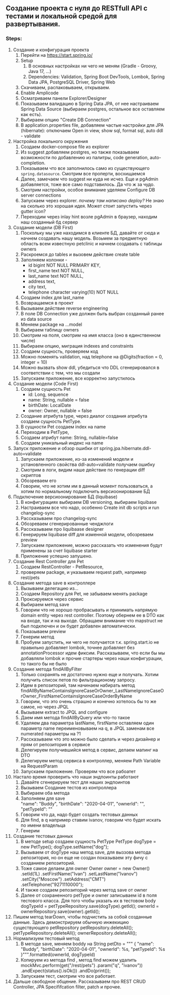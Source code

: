 ## Создание проекта с нуля до RESTfull API с тестами и локальной средой для развертывания.

### Steps:

1. Создание и конфигурация проекта
    1. Перейти на https://start.spring.io/
    2. Setup
        1. В основных настройках ни чего не меням (Gradle - Groovy, Java 17, ...)
        2. Dependencies: Validation, Spring Boot DevTools, Lombok, Spring Data JPA, PostgreSQL Driver, Spring Web
    3. Скачиваем, распаковываем, открываем.
    4. Enable Amplicode
    5. Осматриваем панели Explorer/Designer
    6. Показываем валидацию в Spring Data JPA, от нее настраиваем Spring Data Source (выбираем postgres, остальное все
       оставляем как есть).
    7. Выбираем опцию "Create DB Connection"
    8. В application.properties file, добавляем частые настройки для JPA (hibernate): отключаем Open in view, show sql, format sql, auto ddl - validate
2. Настройка локального окружения
    1. Создаем docker-compose file из explorer
    2. Из suggest добавляем postgres, но также показываем возможности по добавлению из палитры, code generation, auto-completion.
    3. Показываем что все заполнилось само из существующего `spring.datasource`. Смотрим все проперти, восхищаемся
    4. Далее, замечаем что suggest ни куда не исчез. Еще и pgAdmin добавляется, тоже все само подставилось. Да что ж за
       чудо.
    5. Смотрим настройки, особое внимание уделяем Configure DB server connections
    6. Запускаем через explorer. _почему там написано deploy?_ Не знаю на сколько это хорошая идея. Может стоит запустить через gutter icon?
    7. Переходим через inlay hint возле pgAdmin в браузер, находим наш созданный бд сервер
3. Создание модели (DB First)
    1. Поскольку мы уже находимся в клиенте БД, давайте от сюда и начнем создавать нашу модель. Возьмем за предметную область всем известную petclinic и начнем создавать c таблицы owners
    2. Раскроемся до tables и вызовем действие create table
    3. Заполняем колонки -
        - id bigint NOT NULL PRIMARY KEY,
        - first_name text NOT NULL,
        - last_name text NOT NULL,
        - address text,
        - city text,
        - telephone character varying(10) NOT NULL
    4. Создаем index для last_name
    5. Возвращаемся в проект
    6. Вызываем действие reverse engineering
    7. В поле DB Connection уже должен быть выбран созданный ранее из data source
    8. Меняем package на ...model
    9. Выбираем таблицу owners
    10. Смотрим на поля, смотрим на имя класса (оно в единственном числе)
    11. Выбираем опцию, миграция indexes and constraints
    12. Создаем сущность, проверяем код
    13. Можно поменять validation, над telephone на @Digits(fraction = 0, integer = 10)
    14. Можно вызвать show ddl, убедиться что DDL сгенерировался в соответствии с тем, что мы создали  
    15. Запускаем приложение, все корректно запустилось
4. Создание модели (Code First)
    1. Создаем сущность Pet
        - id: Long, sequence
        - name: String, nullable = false
        - birthDate: LocalDate
        - owner: Owner, nullable = false
    2. Создание атрибута type, через диалог создания атрибута создаем сущность PetType.
    3. В сущности Pet создаем index на name
    4. Переходим в PetType,
    5. Создаем атрибут name: String, nullable=false
    6. Создаем уникальный индекс на name
5. Запуск приложение и обзор ошибки от spring.jpa.hibernate.ddl-auto=validate
    1. Запускаем приложение, из-за изменений модели и установленного свойства ddl-auto=validate получаем ошибку
    2. Смотрим в логи, видим наше действие по генерации diff скриптов
    3. Обозреваем его
    4. Говорим, что не хотим им в данный момент пользоваться, а хотим по нормальному подключить версиоонирование БД
6. Подключение версиоонирование БД (liquibase)
    1. В конфигурациях выбираем DB versioning, выбираем liquibase
    2. Настраиваем все что надо, особенно Create init db scripts и run changelog-sync
    3. Рассказываем про changelog-sync
    4. Обозреваем сгенерированные ченджлоги
    5. Рассказываем про liquibaase designer
    6. Генерируем liquibase diff для изменной модели, обозреваем preview
    7. Запускаем приложение, можно рассказать что изменения будут применены за счет liquibase starter
    8. Приложение успешно запушено.
7. Создание Rest Controller для Pet
    1. Создаем RestController - PetResource,
    2. проверяем package, и указываем request path, например rest/pets
8. Создание метода save в контроллере 
    1. Вызываем делегацию из... 
    2. Создаем Repository для Pet, не забываем менять package      
    3. Проксируемся через сервис
    4. Выбираем метод save
    5. Говорим что не хорошо пробрасывать и принимать напрямую domain entity через rest controller. Поэтому обернем ее в DTO как на входе, так и на выходе. Обращаем внимание что mapstruct не был подключен и он будет добавлен автоматически. 
    6. Показываем preview 
    7. Генерим метод 
    8. Пробуем запустить, ни чего не получается т.к. spring.start.io не правильно добавляет lombok, точнее добавляет без annotationProcessor идем фиксим. 
       Рассказываем, что если бы мы добавляли lombok и прочие стартеры через наши конфигурации, то такого бы не было  
9. Создание метода findAllByFilter
   1. Только сохранять не достаточно нужно еще и получать. Хотим получить список петов по фильтрационому запросу.
   2. Идем в репозиторий, там начинаем набирать метод 
      findAllByNameContainsIgnoreCaseOrOwner_LastNameIgnoreCaseOrOwner_FirstNameContainsIgnoreCaseOrderByName
   3. Говорим, что это очень страшно и конечно хотелось бы то же самое, но через JPQL 
   4. Вызываем extract to JPQL and configure
   5. Даем имя метода findAllByQuery или что-то такое 
   6. Удаляем два параметра  lastName, firstName оставляем один параметр name переименовываем на q, в JPQL заменам все numerated параметры на ?1
   7. Рассказываем что это можно было сделать и через дизайнер и прям от репозитория в сервисе
   8. Делегируем получившийся метод в сервис, делаем мапинг на DTO
   9. Делегируем метод сервиса в контроллер, меняем Path Variable на RequestParam
   10. Запускаем приложение. Проверям что все рабоатет
10. Настало время проверить что наши эндпоинты работают
    1. Давайте сгенерируем тест для наших эндпоинтов
    2. Вызываем Создание тестов из контроллера
    3. Выбираем оба метода
    4. Заполняем для save  
                   "name": "Buddy",
                     "birthDate": "2020-04-01",
                     "ownerId": "",
                     "petTypeId": ""
    5. Говорим что да, надо будет создать тестовых данных
    6. Для find, в q например ставим ivanov, говорим что будет искать по имени владельца
    7. Генерим 
11. Создание тестовых данных
    1. В методе setup создаем сущность PetType
          PetType dogType = new PetType();
          dogType.setName("dog");
    2. Вызываем от dogType наш метод save, для выззова метода репозитория, но он еще не создан показываем эту фичу с созданием репозиторий. 
    3. Тоже самое делаем для owner 
      Owner owner = new Owner()
                .setId(1L)
                .setFirstName("Ivan")
                .setLastName("Ivanov")
                .setCity("Moscow")
                .setAddress("CMT")
                .setTelephone("9271110000");
    4. И также создаем репозиторий через метод save от owner    
    5. Далее от сохраненного petType и owner записываем id в поля тестового класса. Для того чтобы указать их в тестовом body 
        dogTypeId = petTypeRepository.save(dogType).getId();
        ownerId = ownerRepository.save(owner).getId();
12. Пишем метод tearDown, чтобы подчистить за собой созданные данные. Здесь демонстрируем обычную инжекицию существующего petRepository 
        petRepository.deleteAll();
        petTypeRepository.deleteAll();
        ownerRepository.deleteAll();
13. Нормализуем тестовый метод
    1. В методе save, меняем boddy на 
    String petDto = """
                 {
                     "name": "Buddy",
                     "birthDate": "2020-04-01",
                     "ownerId": %s,
                     "petTypeId": %s
                 }""".formatted(ownerId, dogTypeId)
    2.  Копируем из метода find , метод find можем удалить
     mockMvc.perform(get("/rest/pets")
                         .param("q", "ivanov"))
                 .andExpect(status().isOk())
                 .andDo(print());
    3. Запускаем тест, смотрим что все работает.
14. Дальше свободное общение. Рассказываем про REST CRUD Controller, JPA Specififcation filter, patch и прочее. 